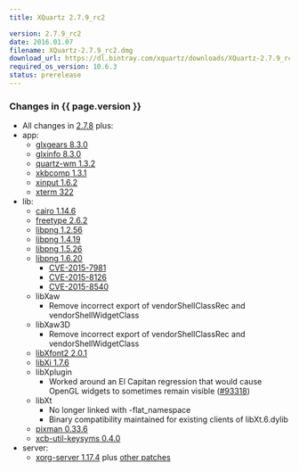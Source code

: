 ```yaml
---
title: XQuartz 2.7.9_rc2

version: 2.7.9_rc2
date: 2016.01.07
filename: XQuartz-2.7.9_rc2.dmg
download_url: https://dl.bintray.com/xquartz/downloads/XQuartz-2.7.9_rc2.dmg
required_os_version: 10.6.3
status: prerelease
---
```


### Changes in {{ page.version }} ###
  * All changes in [2.7.8](XQuartz-2.7.8.html) plus:
  * app:
    * [glxgears 8.3.0](https://lists.freedesktop.org/archives/mesa-announce/2015-December/000191.html)
    * [glxinfo 8.3.0](https://lists.freedesktop.org/archives/mesa-announce/2015-December/000191.html)
    * [quartz-wm 1.3.2](https://github.com/XQuartz/quartz-wm/releases/tag/quartz-wm-1.3.2)
    * [xkbcomp 1.3.1](https://lists.x.org/archives/xorg-announce/2015-November/002653.html)
    * [xinput 1.6.2](https://lists.x.org/archives/xorg-announce/2015-October/002643.html)
    * [xterm 322](https://lists.freedesktop.org/archives/xorg/2016-January/057842.html)
  * lib:
    * [cairo 1.14.6](http://cairographics.org/news/cairo-1.14.6)
    * [freetype 2.6.2](http://sourceforge.net/projects/freetype/files/freetype2/2.6.2)
    * [libpng 1.2.56](http://downloads.sourceforge.net/libpng/libpng12/1.2.56/libpng-1.2.56-README.txt)
    * [libpng 1.4.19](http://downloads.sourceforge.net/libpng/libpng14/1.4.19/libpng-1.4.19-README.txt)
    * [libpng 1.5.26](http://downloads.sourceforge.net/libpng/libpng15/1.5.26/libpng-1.5.26-README.txt)
    * [libpng 1.6.20](http://downloads.sourceforge.net/libpng/libpng16/1.6.20/libpng-1.6.20-README.txt)
      * [CVE-2015-7981](http://cve.mitre.org/cgi-bin/cvename.cgi?name=CVE-2015-7981)
      * [CVE-2015-8126](http://cve.mitre.org/cgi-bin/cvename.cgi?name=CVE-2015-8126)
      * [CVE-2015-8540](http://cve.mitre.org/cgi-bin/cvename.cgi?name=CVE-2015-8540)
    * libXaw
      * Remove incorrect export of vendorShellClassRec and vendorShellWidgetClass
    * libXaw3D
      * Remove incorrect export of vendorShellClassRec and vendorShellWidgetClass
    * [libXfont2 2.0.1](https://lists.x.org/archives/xorg-announce/2015-December/002663.html)
    * [libXi 1.7.6](https://lists.x.org/archives/xorg-announce/2015-December/002664.html)
    * libXplugin
      * Worked around an El Capitan regression that would cause OpenGL widgets to sometimes remain visible ([#93318](https://bugs.freedesktop.org/show_bug.cgi?id=93318))
    * libXt
      * No longer linked with -flat_namespace
      * Binary compatibility maintained for existing clients of libXt.6.dylib
    * [pixman 0.33.6](https://lists.x.org/archives/xorg-announce/2015-December/002666.html)
    * [xcb-util-keysyms 0.4.0](https://lists.freedesktop.org/archives/xcb/2014-October/009921.html)
  * server:
    * [xorg-server 1.17.4](https://lists.x.org/archives/xorg-announce/2015-October/002650.html) plus [other patches](https://github.com/XQuartz/xorg-server/commits/XQuartz-2.7.9_rc2)

